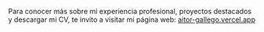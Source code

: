 Para conocer más sobre mi experiencia profesional, proyectos destacados y descargar mi CV, te invito a visitar mi página web:
[aitor-gallego.vercel.app](https://aitor-gallego.vercel.app/)
